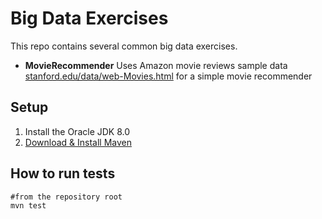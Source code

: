# Big Data Exercises

This repo contains several common big data exercises.

* **MovieRecommender** Uses Amazon movie reviews sample data   [stanford.edu/data/web-Movies.html](http://snap.stanford.edu/data/web-Movies.html) for a simple movie recommender

## Setup

1. Install the Oracle JDK 8.0
2. [Download & Install Maven](http://maven.apache.org/download.cgi)


## How to run tests

    #from the repository root
    mvn test
